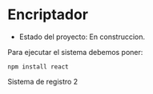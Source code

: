 <h1>Encriptador</h1>

- Estado del proyecto: En construccion.

Para ejecutar el sistema debemos poner:

  ```npm install react```

Sistema de registro 2
